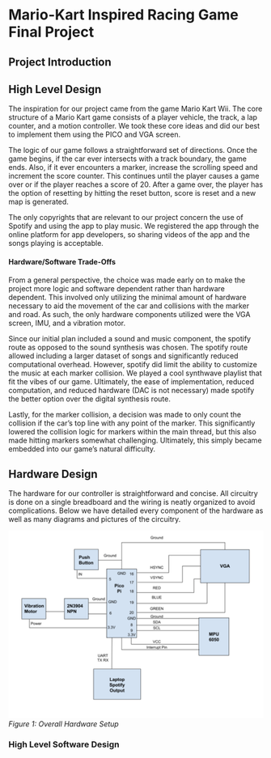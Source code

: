 # Mario-Kart Inspired Racing Game Final Project

## Project Introduction

## High Level Design

The inspiration for our project came from the game Mario Kart Wii. The core structure of a Mario Kart game consists of a player vehicle, the track, a lap counter, and a motion controller. We took these core ideas and did our best to implement them using the PICO and VGA screen. 

The logic of our game follows a straightforward set of directions. Once the game begins, if the car ever intersects with a track boundary, the game ends. Also, if it ever encounters a marker, increase the scrolling speed and increment the score counter. This continues until the player causes a game over or if the player reaches a score of 20. After a game over, the player has the option of resetting by hitting the reset button, score is reset and a new map is generated. 

The only copyrights that are relevant to our project concern the use of Spotify and using the app to play music. We registered the app through the online platform for app developers, so sharing videos of the app and the songs playing is acceptable. 

#### Hardware/Software Trade-Offs

From a general perspective, the choice was made early on to make the project more logic and software dependent rather than hardware dependent. This involved only utilizing the minimal amount of hardware necessary to aid the movement of the car and collisions with the marker and road. As such, the only hardware components utilized were the VGA screen, IMU, and a vibration motor. 
 
Since our initial plan included a sound and music component, the spotify route as opposed to the sound synthesis was chosen. The spotify route allowed including a larger dataset of songs and significantly reduced computational overhead. However, spotify did limit the ability to customize the music at each marker collision. We played a cool synthwave playlist that fit the vibes of our game. Ultimately, the ease of implementation, reduced computation, and reduced hardware (DAC is not necessary) made spotify the better option over the digital synthesis route.
 
Lastly, for the marker collision, a decision was made to only count the collision if the car’s top line with any point of the marker. This significantly lowered the collision logic for markers within the main thread, but this also made hitting markers somewhat challenging. Ultimately, this simply became embedded into our game’s natural difficulty.


## Hardware Design

The hardware for our controller is straightforward and concise. All circuitry is done on a single breadboard and the wiring is neatly organized to avoid complications. Below we have detailed every component of the hardware as well as many diagrams and pictures of the circuitry.

![image](connection_diagram.png)
*Figure 1: Overall Hardware Setup*

### High Level Software Design




